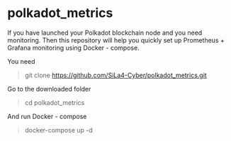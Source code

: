 # polkadot_metrics

If you have launched your Polkadot blockchain node and you need monitoring.
Then this repository will help you quickly set up Prometheus + Grafana monitoring using Docker - compose.

You need

> git clone https://github.com/SiLa4-Cyber/polkadot_metrics.git

Go to the downloaded folder

> cd polkadot_metrics

And run Docker - compose

> docker-compose up -d
